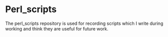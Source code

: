 # Perl_scripts
The perl_scripts repository is used for recording scripts which I write during working and think they are useful for future work.
